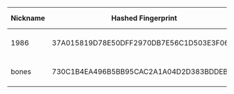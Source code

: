 | Nickname |  Hashed Fingerprint	| Or Addresses | Contact | Running | Flags | Last Seen | First Seen | Last Restarted | Advertised Bandwidth | Platform | Version | Version Status | Recommended Version | Verified hostnames | Exit policy |
|---|---|---|---|---|---|---|---|---|---|---|---|---|---|---|---|
|1986 | 37A015819D78E50DFF2970DB7E56C1D503E3F06C | ["195.20.19.231:9001","[2a0c:b641:3a1:1005::5a]:9001"] | u9cxftarh@mozmail.com | true | Running, V2Dir, Valid | 2025-08-27 00:00:00 | 2025-08-27 00:00:00 | 2025-08-26 22:50:15 | 0 | Tor 0.4.8.10 on Linux | 0.4.8.10 | recommended | true | N/A | ["reject *:*"]|
|bones | 730C1B4EA496B5BB95CAC2A1A04D2D383BDDEBE3 | ["108.172.132.210:9001","[2001:569:f99e:5c00:7041:37ff:fe5b:350e]:9001"] | Jesse Gooch <jesse AT gooch dot io> | true | Running, V2Dir, Valid | 2025-08-27 00:00:00 | 2025-08-27 00:00:00 | 2025-08-26 23:46:42 | 0 | Tor 0.4.8.17 on Linux | 0.4.8.17 | recommended | true | ["d108-172-132-210.bchsia.telus.net"] | ["reject *:*"]|
